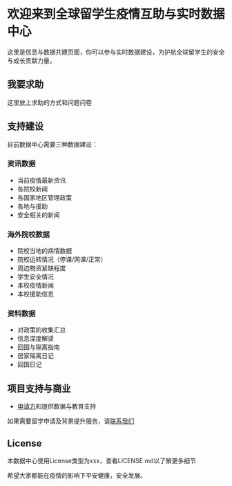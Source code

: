   
# 欢迎来到全球留学生疫情互助与实时数据中心

这里是信息与数据共建页面，你可以参与实时数据建设，为护航全球留学生的安全与成长贡献力量。

## 我要求助

这里放上求助的方式和问题问卷

## 支持建设

目前数据中心需要三种数据建设：

### 资讯数据

- 当前疫情最新资讯
- 各院校新闻
- 各国家地区管理政策
- 各地与援助
- 安全相关的新闻

### 海外院校数据

- 院校当地的病情数据
- 院校运转情况（停课/网课/正常）
- 周边物资紧缺程度
- 学生安全情况
- 本校疫情新闻
- 本校援助信息

### 资料数据

- 对政策的收集汇总
- 信息深度解读
- 回国与隔离指南
- 居家隔离日记
- 回国日记

## 项目支持与商业

- [申请方](http://www.applysquare)和提供数据与教育支持

如果需要留学申请及背景提升服务，请[联系我们](http://www.applysquare)

## License

本数据中心使用License类型为xxx，查看LICENSE.md以了解更多细节

希望大家都能在疫情的影响下平安健康，安全发展。
